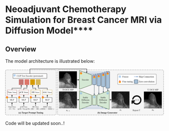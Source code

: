 # Neoadjuvant Chemotherapy Simulation for Breast Cancer MRI via Diffusion Model****



## Overview

The model architecture is illustrated below: 

![fig2](./asset/fig2.png)



Code will be updated soon..!